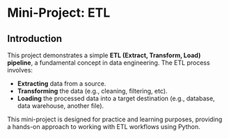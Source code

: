 # Mini-Project: ETL  

## Introduction  

This project demonstrates a simple **ETL (Extract, Transform, Load) pipeline**, a fundamental concept in data engineering. The ETL process involves:  

- **Extracting** data from a source.  
- **Transforming** the data (e.g., cleaning, filtering, etc).  
- **Loading** the processed data into a target destination (e.g., database, data warehouse, another file).  

This mini-project is designed for practice and learning purposes, providing a hands-on approach to working with ETL workflows using Python.  